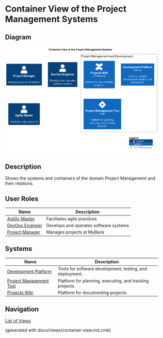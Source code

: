 # Container View of the Project Management Systems

## Diagram
![Container View of the Project Management Systems](../../mybank/project-management/container-view.png)

## Description
Shows the systems and containers of the domain Project Management and their relations.

## User Roles
| Name | Description |
|---|---|
| [Agility Master](../../mybank/project-management/agility-master.md) | Facilitates agile practices |
| [DevOps Engineer](../../mybank/project-management/devops-engineer.md) | Develops and operates software systems |
| [Project Manager](../../mybank/project-management/project-manager.md) | Manages projects at MyBank |
## Systems
| Name | Description |
|---|---|
| [Development Platform](../../mybank/project-management/gitlab.md) | Tools for software development, testing, and deployment. |
| [Project Management Tool](../../mybank/project-management/jira.md) | Platform for planning, executing, and tracking projects. |
| [Projects Wiki](../../mybank/project-management/confluence.md) | Platform for documenting projects. |


## Navigation
[List of Views](../../views.md)

(generated with docs/views/container-view.md.cmb)
